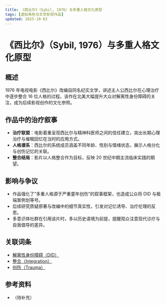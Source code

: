 ```yaml
---
title: 《西比尔》（Sybil, 1976）与多重人格文化原型
tags: [虚拟角色与文学影视作品]
updated: 2025-10-03
---
```


# 《西比尔》（Sybil, 1976）与多重人格文化原型

## 概述

1976 年电视电影《西比尔》改编自同名纪实文学，讲述主人公西比尔在心理治疗中逐步整合 16 位人格的过程。该作在北美大幅提升大众对解离性身份障碍的关注，成为后续影视创作的文化参照。

## 作品中的治疗叙事

- **治疗联盟**：电影着重呈现西比尔与精神科医师之间的信任建立，突出长期心理治疗与催眠回忆在当时的应用方式。
- **人格谱系**：西比尔的系统成员涵盖不同年龄、性别与情绪状态，展示人格分化与创伤记忆的关联。
- **整合结局**：影片以人格整合作为目标，反映 20 世纪中期主流临床实践的期望。

## 影响与争议

- 作品强化了“多重人格源于严重童年创伤”的叙事框架，也造成公众将 DID 与极端案例划等号。
- 后续研究质疑原著与改编中的细节真实性，引发对记忆诱导、治疗伦理的反思。
- 多意识体社群在引用该片时，多以历史语境为前提，提醒观众注意现代诊疗与自我倡导的差异。

## 关联词条

- [解离性身份障碍（DID）](entries/DID.md)
- [整合（Integration）](entries/Integration.md)
- [创伤（Trauma）](entries/Trauma.md)

## 参考资料

- （待补充）
